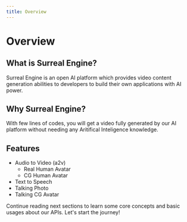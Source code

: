 ```yaml
---
title: Overview
---
```


# Overview
## What is Surreal Engine?
Surreal Engine is an open AI platform which provides video content generation abilities to developers to build their own applications with AI power.


## Why Surreal Engine?
With few lines of codes, you will get a video fully generated by our AI platform without needing any Aritifical Inteligence knowledge.

## Features
- Audio to Video (a2v)
	- Real Human Avatar
	- CG Human Avatar
- Text to Speech
- Talking Photo
- Talking CG Avatar

Continue reading next sections to learn some core concepts and basic usages about our APIs. Let's start the journey!
